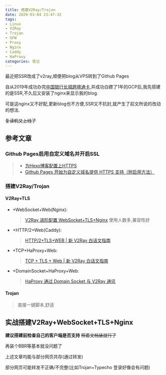 ```yaml
---
title: 搭建V2Ray/Trojan
date: 2020-03-04 23:47:32
tags:
- Linux
- V2Ray
- Trojan
- GFW
- Proxy
- Nginx
- Caddy
- HaProxy
categories: 笔记
---
```

最近把SSR改成了v2ray,顺便把blog从VPS转到了Github Pages
<!-- more -->
自从2019年成功办完[中国银行长城跨境通卡](https://poplite.xyz/post/2018/03/05/boc-debit-card-guide-for-online-payment.html),并成功白嫖了1年的GCP后,我先搭建的是SSR,不久后又安装了nginx来显示我的blog.

可是这nginx又不好配,更新blog也不方便,SSR又不抗封,就产生了前文所说的改动的想法.

~~复读机又上线了~~

## 参考文章

### Github Pages启用自定义域名并开启SSL

> * [为Hexo博客配置上HTTPS](https://hex.moe/p/f17d42de/)
> * [Github Pages 开始为自定义域名提供 HTTPS 支持（附启用方法）](https://poplite.xyz/post/2018/05/03/how-to-enable-https-for-custom-domain-on-github-pages.html)

### 搭建V2Ray/Trojan

#### V2Ray+TLS

* +WebSocket+Web(Nginx):
    > [V2Ray 进阶配置 WebSocket+TLS+Nginx](https://web.archive.org/web/20200414052340/https://www.ecsoe.com/archives/38.html)
    > 使用人数多,兼容性好
* +HTTP/2+Web(Caddy):
    > [HTTP/2+TLS+WEB | 新 V2Ray 白话文指南](https://guide.v2fly.org/advanced/h2_tls_web.html)
* +TCP+HaProxy+Web:
    > [TCP + TLS + Web | 新 V2Ray 白话文指南](https://guide.v2fly.org/advanced/tcp_tls_web.html)
* +DomainSocket+HaProxy+Web:
    > [HaProxy 通过 Domain Socket 与 V2Ray 通讯](https://gist.github.com/liberal-boy/b2d5597285b4202b6d607faaa1078d27)

#### Trojan

> 直接一键脚本,舒适

## 实战搭建V2Ray+WebSocket+TLS+Nginx

**建议搭建前检查自己的客户端是否支持**
~~照着文档装就行了~~

再装个BBR等基本就没问题了

上述文章均能与部分网页共存(通过转发)

部分网页可能转发不正确/不完整(比如Trojan+Typecho 登录好像会有问题)
